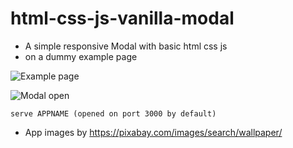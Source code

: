 # html-css-js-vanilla-modal
- A simple responsive Modal with basic html css js
- on a dummy example page

![Example page](./app-showcase/showcase00.png)

![Modal open](./app-showcase/showcase01.png)

`serve APPNAME (opened on port 3000 by default)`

- App images by https://pixabay.com/images/search/wallpaper/
